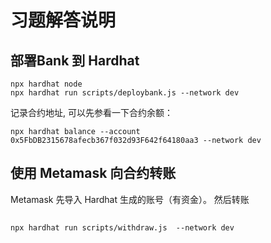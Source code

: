 # 习题解答说明



## 部署Bank 到 Hardhat 
```
npx hardhat node 
npx hardhat run scripts/deploybank.js --network dev
```

记录合约地址, 可以先参看一下合约余额：

```
npx hardhat balance --account 0x5FbDB2315678afecb367f032d93F642f64180aa3 --network dev
```

## 使用 Metamask 向合约转账

Metamask 先导入 Hardhat 生成的账号（有资金）。
然后转账

## 

```
npx hardhat run scripts/withdraw.js  --network dev
```